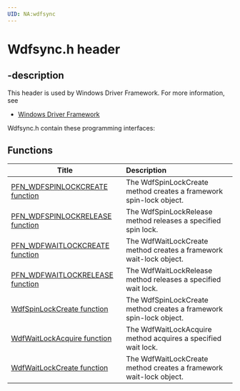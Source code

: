 ```yaml
---
UID: NA:wdfsync
---
```


# Wdfsync.h header

## -description

This header is used by Windows Driver Framework. For more information, see
- [Windows Driver Framework](../_wdf/index.md)

Wdfsync.h contain these programming interfaces:


## Functions

| Title   | Description   |
| ---- |:---- |
| [PFN_WDFSPINLOCKCREATE function](nc-wdfsync-pfn_wdfspinlockcreate.md) | The WdfSpinLockCreate method creates a framework spin-lock object. |
| [PFN_WDFSPINLOCKRELEASE function](nc-wdfsync-pfn_wdfspinlockrelease.md) | The WdfSpinLockRelease method releases a specified spin lock. |
| [PFN_WDFWAITLOCKCREATE function](nc-wdfsync-pfn_wdfwaitlockcreate.md) | The WdfWaitLockCreate method creates a framework wait-lock object. |
| [PFN_WDFWAITLOCKRELEASE function](nc-wdfsync-pfn_wdfwaitlockrelease.md) | The WdfWaitLockRelease method releases a specified wait lock. |
| [WdfSpinLockCreate function](nf-wdfsync-wdfspinlockcreate.md) | The WdfSpinLockCreate method creates a framework spin-lock object. |
| [WdfWaitLockAcquire function](nf-wdfsync-wdfwaitlockacquire.md) | The WdfWaitLockAcquire method acquires a specified wait lock. |
| [WdfWaitLockCreate function](nf-wdfsync-wdfwaitlockcreate.md) | The WdfWaitLockCreate method creates a framework wait-lock object. |
